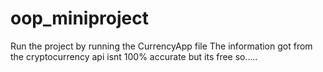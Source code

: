 # oop_miniproject
Run the project by running the CurrencyApp file
The information got from the cryptocurrency api isnt 100% accurate but its free so.....
